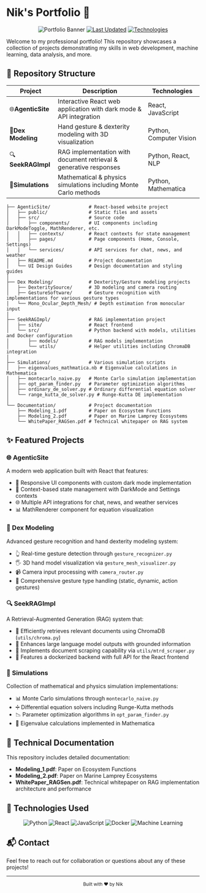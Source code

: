 # Nik's Portfolio 🚀

<div align="center">

![Portfolio Banner](https://img.shields.io/badge/Full--Stack-Developer-blue?style=for-the-badge)
[![Last Updated](https://img.shields.io/badge/Last%20Updated-April%202025-brightgreen?style=flat-square)](https://github.com/nik/portfolio)
[![Technologies](https://img.shields.io/badge/Technologies-React%20|%20Python%20|%20ML-orange?style=flat-square)](https://github.com/nik/portfolio)

</div>

Welcome to my professional portfolio! This repository showcases a collection of projects demonstrating my skills in web development, machine learning, data analysis, and more.

## 📂 Repository Structure

<div align="center">

| Project                  | Description                                                        | Technologies            |
| ------------------------ | ------------------------------------------------------------------ | ----------------------- |
| 🌐**AgenticSite**  | Interactive React web application with dark mode & API integration | React, JavaScript       |
| 👋**Dex Modeling** | Hand gesture & dexterity modeling with 3D visualization            | Python, Computer Vision |
| 🔍**SeekRAGImpl**  | RAG implementation with document retrieval & generative responses  | Python, React, NLP      |
| 🧮**Simulations**  | Mathematical & physics simulations including Monte Carlo methods   | Python, Mathematica     |

</div>

```
├── AgenticSite/              # React-based website project
│   ├── public/               # Static files and assets
│   ├── src/                  # Source code 
│   │   ├── components/       # UI components including DarkModeToggle, MathRenderer, etc.
│   │   ├── contexts/         # React contexts for state management
│   │   ├── pages/            # Page components (Home, Console, Settings)
│   │   └── services/         # API services for chat, news, and weather
│   ├── README.md             # Project documentation
│   └── UI Design Guides      # Design documentation and styling guides
│
├── Dex Modeling/             # Dexterity/Gesture modeling projects
│   ├── DexteritySource/      # 3D modeling and camera routing
│   ├── GestureSoftware/      # Gesture recognition with implementations for various gesture types
│   └── Mono_Ocular_Depth_Mesh/ # Depth estimation from monocular input
│
├── SeekRAGImpl/              # RAG implementation project
│   ├── site/                 # React frontend
│   └── src/                  # Python backend with models, utilities and Docker configuration
│       ├── models/           # RAG models implementation
│       └── utils/            # Helper utilities including ChromaDB integration
│
├── Simulations/              # Various simulation scripts
│   ├── eigenvalues_mathmatica.nb # Eigenvalue calculations in Mathematica
│   ├── montecarlo_naive.py   # Monte Carlo simulation implementation
│   ├── opt_param_finder.py   # Parameter optimization algorithms
│   ├── ordinary_de_solver.py # Ordinary differential equation solver
│   └── range_kutta_de_solver.py # Runge-Kutta DE implementation
│
└── Documentation/            # Project documentation
    ├── Modeling_1.pdf        # Paper on Ecosystem Functions
    ├── Modeling_2.pdf        # Paper on Marine Lamprey Ecosystems
    └── WhitePaper_RAGSen.pdf # Technical whitepaper on RAG system
```

## ✨ Featured Projects

### 🌐 AgenticSite

A modern web application built with React that features:

- 📱 Responsive UI components with custom dark mode implementation
- 🔄 Context-based state management with DarkMode and Settings contexts
- 🌐 Multiple API integrations for chat, news, and weather services
- 📊 MathRenderer component for equation visualization

### 👋 Dex Modeling

Advanced gesture recognition and hand dexterity modeling system:

- 👆 Real-time gesture detection through `gesture_recognizer.py`
- 🖐️ 3D hand model visualization via `gesture_mesh_visualizer.py`
- 📹 Camera input processing with `camera_router.py`
- 🧠 Comprehensive gesture type handling (static, dynamic, action gestures)

### 🔍 SeekRAGImpl

A Retrieval-Augmented Generation (RAG) system that:

- 🔎 Efficiently retrieves relevant documents using ChromaDB (`utils/chroma.py`)
- 🤖 Enhances large language model outputs with grounded information
- 🔗 Implements document scraping capability via `utils/mtrd_scraper.py`
- 🧩 Features a dockerized backend with full API for the React frontend

### 🧮 Simulations

Collection of mathematical and physics simulation implementations:

- 📊 Monte Carlo simulations through `montecarlo_naive.py`
- ➗ Differential equation solvers including Runge-Kutta methods
- 📉 Parameter optimization algorithms in `opt_param_finder.py`
- 🔢 Eigenvalue calculations implemented in Mathematica

## 📄 Technical Documentation

This repository includes detailed documentation:

- **Modeling_1.pdf**: Paper on Ecosystem Functions
- **Modeling_2.pdf**: Paper on Marine Lamprey Ecosystems
- **WhitePaper_RAGSen.pdf**: Technical whitepaper on RAG implementation architecture and performance

## 🔧 Technologies Used

<div align="center">

![Python](https://img.shields.io/badge/Python-3776AB?style=for-the-badge&logo=python&logoColor=white)
![React](https://img.shields.io/badge/React-20232A?style=for-the-badge&logo=react&logoColor=61DAFB)
![JavaScript](https://img.shields.io/badge/JavaScript-F7DF1E?style=for-the-badge&logo=javascript&logoColor=black)
![Docker](https://img.shields.io/badge/Docker-2496ED?style=for-the-badge&logo=docker&logoColor=white)
![Machine Learning](https://img.shields.io/badge/Machine_Learning-FF6F00?style=for-the-badge&logo=tensorflow&logoColor=white)

</div>

## 📬 Contact

Feel free to reach out for collaboration or questions about any of these projects!

---

<div align="center">
  <sub>Built with ❤️ by Nik</sub>
</div>
